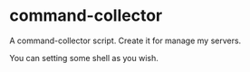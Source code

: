 # command-collector

A command-collector script. Create it for manage my servers.

You can setting some shell as you wish.
